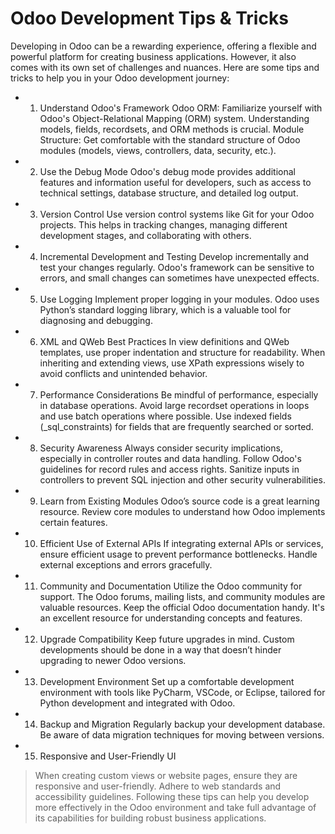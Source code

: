 # Odoo Development Tips & Tricks
Developing in Odoo can be a rewarding experience, offering a flexible and powerful platform for creating business applications. However, it also comes with its own set of challenges and nuances. Here are some tips and tricks to help you in your Odoo development journey:

- 1. Understand Odoo's Framework
Odoo ORM: Familiarize yourself with Odoo's Object-Relational Mapping (ORM) system. Understanding models, fields, recordsets, and ORM methods is crucial.
Module Structure: Get comfortable with the standard structure of Odoo modules (models, views, controllers, data, security, etc.).
- 2. Use the Debug Mode
Odoo's debug mode provides additional features and information useful for developers, such as access to technical settings, database structure, and detailed log output.
- 3. Version Control
Use version control systems like Git for your Odoo projects. This helps in tracking changes, managing different development stages, and collaborating with others.
- 4. Incremental Development and Testing
Develop incrementally and test your changes regularly. Odoo's framework can be sensitive to errors, and small changes can sometimes have unexpected effects.
- 5. Use Logging
Implement proper logging in your modules. Odoo uses Python’s standard logging library, which is a valuable tool for diagnosing and debugging.
- 6. XML and QWeb Best Practices
In view definitions and QWeb templates, use proper indentation and structure for readability.
When inheriting and extending views, use XPath expressions wisely to avoid conflicts and unintended behavior.
- 7. Performance Considerations
Be mindful of performance, especially in database operations. Avoid large recordset operations in loops and use batch operations where possible.
Use indexed fields (_sql_constraints) for fields that are frequently searched or sorted.
- 8. Security Awareness
Always consider security implications, especially in controller routes and data handling. Follow Odoo's guidelines for record rules and access rights.
Sanitize inputs in controllers to prevent SQL injection and other security vulnerabilities.
- 9. Learn from Existing Modules
Odoo’s source code is a great learning resource. Review core modules to understand how Odoo implements certain features.
- 10. Efficient Use of External APIs
If integrating external APIs or services, ensure efficient usage to prevent performance bottlenecks. Handle external exceptions and errors gracefully.
- 11. Community and Documentation
Utilize the Odoo community for support. The Odoo forums, mailing lists, and community modules are valuable resources.
Keep the official Odoo documentation handy. It's an excellent resource for understanding concepts and features.
- 12. Upgrade Compatibility
Keep future upgrades in mind. Custom developments should be done in a way that doesn’t hinder upgrading to newer Odoo versions.
- 13. Development Environment
Set up a comfortable development environment with tools like PyCharm, VSCode, or Eclipse, tailored for Python development and integrated with Odoo.
- 14. Backup and Migration
Regularly backup your development database. Be aware of data migration techniques for moving between versions.
- 15. Responsive and User-Friendly UI
> When creating custom views or website pages, ensure they are responsive and user-friendly. Adhere to web standards and accessibility guidelines.
Following these tips can help you develop more effectively in the Odoo environment and take full advantage of its capabilities for building robust business applications.
